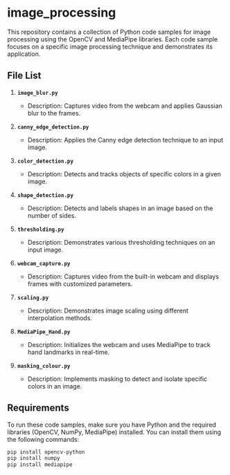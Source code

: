 # image_processing


This repository contains a collection of Python code samples for image processing using the OpenCV and MediaPipe libraries. Each code sample focuses on a specific image processing technique and demonstrates its application.

## File List

1. **`image_blur.py`**
    - Description: Captures video from the webcam and applies Gaussian blur to the frames.

2. **`canny_edge_detection.py`**
    - Description: Applies the Canny edge detection technique to an input image.

3. **`color_detection.py`**
    - Description: Detects and tracks objects of specific colors in a given image.

4. **`shape_detection.py`**
    - Description: Detects and labels shapes in an image based on the number of sides.

5. **`thresholding.py`**
    - Description: Demonstrates various thresholding techniques on an input image.

6. **`webcam_capture.py`**
    - Description: Captures video from the built-in webcam and displays frames with customized parameters.

7. **`scaling.py`**
    - Description: Demonstrates image scaling using different interpolation methods.

8. **`MediaPipe_Hand.py`**
    - Description: Initializes the webcam and uses MediaPipe to track hand landmarks in real-time.

9. **`masking_colour.py`**
    - Description: Implements masking to detect and isolate specific colors in an image.

## Requirements

To run these code samples, make sure you have Python and the required libraries (OpenCV, NumPy, MediaPipe) installed. You can install them using the following commands:

```bash
pip install opencv-python
pip install numpy
pip install mediapipe
